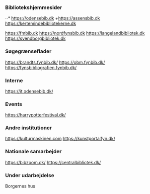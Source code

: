 ### Bibliotekshjemmesider
⋅⋅* https://odensebib.dk
+https://assensbib.dk
https://kertemindebibliotekerne.dk

https://fmbib.dk
https://nordfynsbib.dk
https://langelandbibliotek.dk
https://svendborgbibliotek.dk

### Søgegrænseflader 
https://brandts.fynbib.dk/
https://obm.fynbib.dk/
https://fynsbibliografien.fynbib.dk/

### Interne
https://it.odensebib.dk/

### Events
https://harrypotterfestival.dk/

### Andre institutioner
https://kulturmaskinen.com
https://kunstportalfyn.dk/

### Nationale samarbejder
https://bibzoom.dk/
https://centralbibliotek.dk/

### Under udarbejdelse
Borgernes hus


